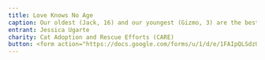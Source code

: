 ```yaml
---
title: Love Knows No Age
caption: Our oldest (Jack, 16) and our youngest (Gizmo, 3) are the best of buddies! You can usually find them snuggling together during the day; it truly is a May-December romance story for the ages!
entrant: Jessica Ugarte
charity: Cat Adoption and Rescue Efforts (CARE)
button: <form action="https://docs.google.com/forms/u/1/d/e/1FAIpQLSdzUJXlkfiStgM9wHsdLnmQo1ncyQ-LC36fCKde7XZ6-dlDCw/formResponse" method="post"><div class="form-element"></div><span>Votes</span><input type="text" name="entry.1492637626" required placeholder="$"></br><button type="submit" name="button">Cast Votes</button></form>
---
```

